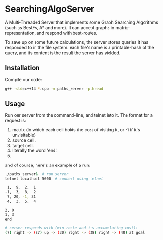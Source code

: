 # SearchingAlgoServer

A Multi-Threaded Server that implements some Graph Searching Algorithms (such as BestFs, A* and more). It can accept graphs in matrix-representation, and respond with best-routes.

To save up on some future calculations, the server stores queries it has responded to in the file system. each file's name is a printable-hash of the query, and its content is the result the server has yielded.


## Installation

Compile our code:
```bash
g++ -std=c++14 *.cpp -o paths_server -pthread
```
## Usage

Run our server from the command-line, and telnet into it.
The format for a request is:
1. matrix (in which each cell holds the cost of visiting it, or -1 if it's unvisitable), 
2. source cell.
3. target cell.
4. literally the word 'end'.
5. 
and of course, here's an example of a run:
```bash
./paths_server&  # run server
telnet localhost 5600  # connect using telnet

 1,  9,  2,  1
-1,  3,  8,  2
 7, 20, -1, 31
 4,  3,  5,  4
 
2, 0
1, 3
end

# server responds with (min route and its accumulating cost):
(7) right -> (27) up -> (30) right -> (38) right -> (40) at goal
```
